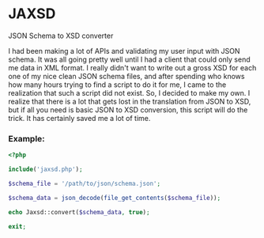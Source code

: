 JAXSD
=====

JSON Schema to XSD converter

I had been making a lot of APIs and validating my user input with JSON schema. It was all going pretty well until I had a client that could only send me data in XML format. I really didn't want to write out a gross XSD for each one of my nice clean JSON schema files, and after spending who knows how many hours trying to find a script to do it for me, I came to the realization that such a script did not exist. So, I decided to make my own. I realize that there is a lot that gets lost in the translation from JSON to XSD, but if all you need is basic JSON to XSD conversion, this script will do the trick. It has certainly saved me a lot of time.

### Example:

```php
<?php

include('jaxsd.php');

$schema_file = '/path/to/json/schema.json';

$schema_data = json_decode(file_get_contents($schema_file));

echo Jaxsd::convert($schema_data, true);

exit;
```
